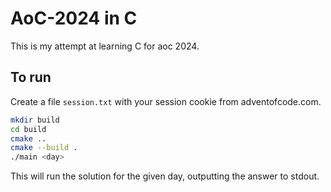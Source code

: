 # AoC-2024 in C

This is my attempt at learning C for aoc 2024.

## To run

Create a file `session.txt` with your session cookie from adventofcode.com.

```sh
mkdir build
cd build
cmake ..
cmake --build .
./main <day>
```

This will run the solution for the given day, outputting the answer to stdout.
